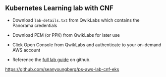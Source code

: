 ## Kubernetes Learning lab with CNF

- Download `lab-details.txt` from QwikLabs which contains the Panorama credentials
  
- Download PEM (or PPK) from QwikLabs for later use

- Click Open Console from QwikLabs and authenticate to your on-demand AWS account

- Reference the [full lab guide](https://github.com/seanyoungberg/ps-aws-lab-cnf-eks) on github.

https://github.com/seanyoungberg/ps-aws-lab-cnf-eks


